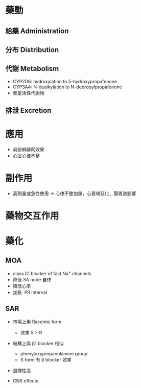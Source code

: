 # 藥動
## 給藥 Administration
## 分布 Distribution
## 代謝 Metabolism
- CYP2D6: hydroxylation to 5-hydroxypropafenone 
- CYP3A4: N-dealkylation to N-depropylpropafenone
- 都是活性代謝物
## 排泄 Excretion
# 應用
- 局部麻醉劑效果
- 心室心律不整
# 副作用
- 高劑量或急性使用 $\rightarrow$ 心律不整加重，心衰竭惡化，腸胃道影響
# 藥物交互作用
# 藥化
## MOA
- class IC blocker of fast Na<sup>+</sup> channels
- 降低 SA node 自律
- 降低心率
- 加長  PR interval
## SAR
- 市場上用 Racemic form
	- 效果 S > R
- 結構上與 β1 blocker 相似
	- phenyloxypropanolamine group
	- S form 有 β blocker 效果


- 選擇性高
- CNS effects
